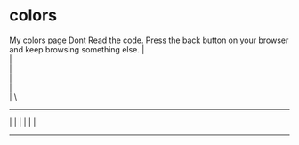 # colors
My colors page
Dont Read the code.
Press the back button on your browser and keep browsing something else.
|\
| \
|  \
|   \
|    \
|     \
________
| |
| |
| |
___
